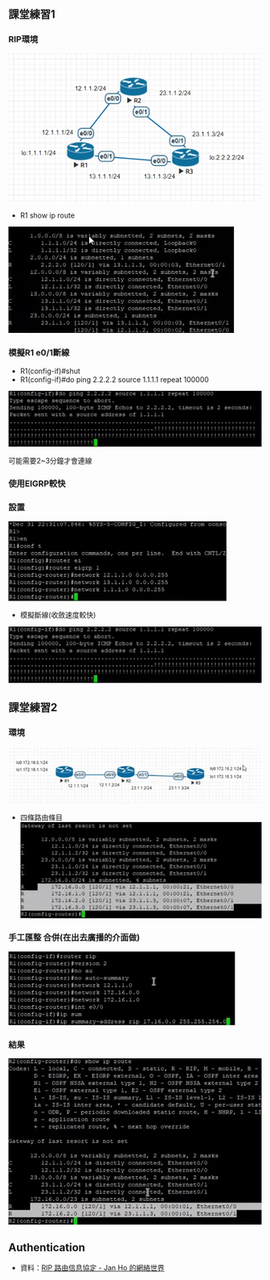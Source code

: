 ## 課堂練習1
### RIP環境
![1026test1](/img/1026test1.jpg)
- R1 show ip route

![ip_route_test1](/img/ip_route_test1.jpg)
### 模擬R1 e0/1斷線
- R1(config-if)#shut
- R1(config-if)#do ping 2.2.2.2 source 1.1.1.1 repeat 100000

![1026wait_rip](/img/1026wait_rip.jpg)

   可能需要2~3分鐘才會連線
### 使用EIGRP較快
### 設置
![1026eigrp](/img/1026eigrp.jpg)
- 模擬斷線(收斂速度較快)

![1026wait_rip](/img/1026wait_rip.jpg)
## 課堂練習2
### 環境
![1026test2](/img/1026test2.jpg)
- 四條路由條目
![1026R2](/img/1026R2.jpg)
### 手工匯整 合併(在出去廣播的介面做)
![1026summary-address](/img/1026summary-address.jpg)
### 結果
![1026summary-address_result](/img/1026summary-address_result.jpg)
## Authentication
- 資料：[RIP 路由信息協定 - Jan Ho 的網絡世界](https://www.jannet.hk/routing-information-protocol-rip-zh-hant/#Authentication)
